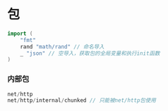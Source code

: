 # 包

```go
import (
    "fmt"
    rand "math/rand" // 命名导入
    _ "json" // 空导入，获取包的全局变量和执行init函数
)
```

### 内部包

```go
net/http
net/http/internal/chunked // 只能被net/http包使用
```



